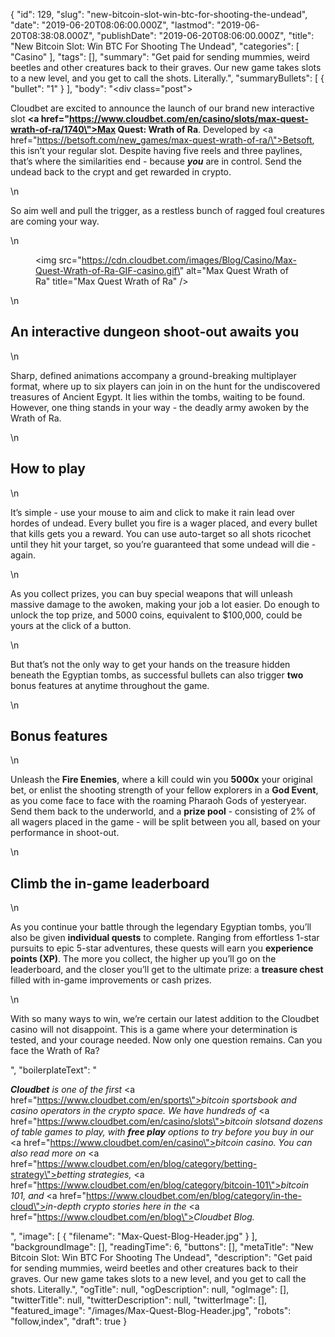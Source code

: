 {
    "id": 129,
    "slug": "new-bitcoin-slot-win-btc-for-shooting-the-undead",
    "date": "2019-06-20T08:06:00.000Z",
    "lastmod": "2019-06-20T08:38:08.000Z",
    "publishDate": "2019-06-20T08:06:00.000Z",
    "title": "New Bitcoin Slot: Win BTC For Shooting The Undead",
    "categories": [
        "Casino"
    ],
    "tags": [],
    "summary": "Get paid for sending mummies, weird beetles and other creatures back to their graves. Our new game takes slots to a new level, and you get to call the shots. Literally.",
    "summaryBullets": [
        {
            "bullet": "1"
        }
    ],
    "body": "<div class=\"post\"><p>Cloudbet are excited to announce the launch of our brand new interactive slot <strong><a href=\"https://www.cloudbet.com/en/casino/slots/max-quest-wrath-of-ra/1740\">Max Quest: Wrath of Ra</a></strong>. Developed by <a href=\"https://betsoft.com/new_games/max-quest-wrath-of-ra/\">Betsoft</a>, this isn’t your regular slot. Despite having five reels and three paylines, that’s where the similarities end - because <strong><em>you</em></strong> are in control. Send the undead back to the crypt and get rewarded in crypto.<br /></p>\n<p>So aim well and pull the trigger, as a restless bunch of ragged foul creatures are coming your way.</p>\n<figure><img src=\"https://cdn.cloudbet.com/images/Blog/Casino/Max-Quest-Wrath-of-Ra-GIF-casino.gif\" alt=\"Max Quest Wrath of Ra\" title=\"Max Quest Wrath of Ra\" /></figure>\n<h2>An interactive dungeon shoot-out awaits you</h2>\n<p>Sharp, defined animations accompany a ground-breaking multiplayer format, where up to six players can join in on the hunt for the undiscovered treasures of Ancient Egypt. It lies within the tombs, waiting to be found. However, one thing stands in your way - the deadly army awoken by the Wrath of Ra. </p>\n<h2>How to play </h2>\n<p>It’s simple - use your mouse to aim and click to make it rain lead over hordes of undead. Every bullet you fire is a wager placed, and every bullet that kills gets you a reward. You can use auto-target so all shots ricochet until they hit your target, so you’re guaranteed that some undead will die - again. </p>\n<p>As you collect prizes, you can buy special weapons that will unleash massive damage to the awoken, making your job a lot easier. Do enough to unlock the top prize, and 5000 coins, equivalent to $100,000, could be yours at the click of a button. </p>\n<p>But that’s not the only way to get your hands on the treasure hidden beneath the Egyptian tombs, as successful bullets can also trigger <strong>two</strong> bonus features at anytime throughout the game. </p>\n<h2>Bonus features</h2>\n<p>Unleash the <strong>Fire Enemies</strong>, where a kill could win you <strong>5000x</strong> your original bet, or enlist the shooting strength of your fellow explorers in a <strong>God Event</strong>, as you come face to face with the roaming Pharaoh Gods of yesteryear. Send them back to the underworld, and a <strong>prize pool</strong> - consisting of 2% of all wagers placed in the game - will be split between you all, based on your performance in shoot-out. </p>\n<h2>Climb the in-game leaderboard</h2>\n<p>As you continue your battle through the legendary Egyptian tombs, you’ll also be given <strong>individual quests</strong> to complete. Ranging from effortless 1-star pursuits to epic 5-star adventures, these quests will earn you <strong>experience points (XP)</strong>. The more you collect, the higher up you’ll go on the leaderboard, and the closer you’ll get to the ultimate prize: a <strong>treasure chest</strong> filled with in-game improvements or cash prizes. </p>\n<p>With so many ways to win, we’re certain our latest addition to the Cloudbet casino will not disappoint. This is a game where your determination is tested, and your courage needed. Now only one question remains. Can you face the Wrath of Ra? </p></div>",
    "boilerplateText": "<p><strong><em>Cloudbet</em></strong><em> is one of the first </em><a href=\"https://www.cloudbet.com/en/sports\"><em>bitcoin sportsbook</em></a><em> and casino operators in the crypto space. We have hundreds of </em><a href=\"https://www.cloudbet.com/en/casino/slots\"><em>bitcoin slots</em></a><em>and dozens of table games to play, with </em><strong><em>free play</em></strong><em> options to try before you buy in our </em><a href=\"https://www.cloudbet.com/en/casino\"><em>bitcoin casino</em></a><em>. You can also read more on </em><a href=\"https://www.cloudbet.com/en/blog/category/betting-strategy\"><em>betting strategies</em></a><em>, </em><a href=\"https://www.cloudbet.com/en/blog/category/bitcoin-101\"><em>bitcoin 101</em></a><em>, and </em><a href=\"https://www.cloudbet.com/en/blog/category/in-the-cloud\"><em>in-depth crypto stories</em></a><em> here in the </em><a href=\"https://www.cloudbet.com/en/blog\"><em>Cloudbet Blog</em></a><em>.</em></p>",
    "image": [
        {
            "filename": "Max-Quest-Blog-Header.jpg"
        }
    ],
    "backgroundImage": [],
    "readingTime": 6,
    "buttons": [],
    "metaTitle": "New Bitcoin Slot: Win BTC For Shooting The Undead",
    "description": "Get paid for sending mummies, weird beetles and other creatures back to their graves. Our new game takes slots to a new level, and you get to call the shots. Literally.",
    "ogTitle": null,
    "ogDescription": null,
    "ogImage": [],
    "twitterTitle": null,
    "twitterDescription": null,
    "twitterImage": [],
    "featured_image": "/images/Max-Quest-Blog-Header.jpg",
    "robots": "follow,index",
    "draft": true
}
